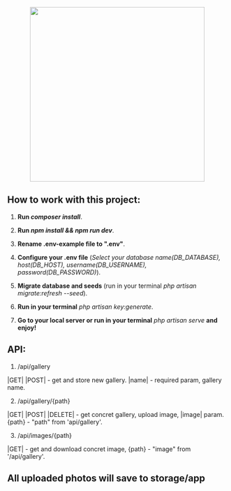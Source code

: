 <p align="center"><a href="https://laravel.com" target="_blank"><img src="https://raw.githubusercontent.com/laravel/art/master/logo-lockup/5%20SVG/2%20CMYK/1%20Full%20Color/laravel-logolockup-cmyk-red.svg" width="400"></a></p>


## How to work with this project:

1. **Run _composer install_**.

2. **Run _npm install && npm run dev_**.

3. **Rename .env-example file to ".env"**.

4. **Configure your .env file** (_Select your database name(DB_DATABASE), host(DB_HOST), username(DB_USERNAME), password(DB_PASSWORD)_). 

5. **Migrate database and seeds** (run in your terminal _php artisan migrate:refresh --seed_).

6. **Run in your terminal** _php artisan key:generate_.

7. **Go to your local server or run in your terminal** _php artisan serve_ **and enjoy!**

## API:

1. /api/gallery          

|GET| |POST| - get and store new gallery. |name| - required param, gallery name.

2. /api/gallery/{path}    

|GET| |POST| |DELETE| - get concret gallery, upload image, |image| param. {path} - "path" from 'api/gallery'.

3. /api/images/{path}    

|GET| - get and download concret image, {path} - "image" from '/api/gallery'.

## All uploaded photos will save to storage/app

